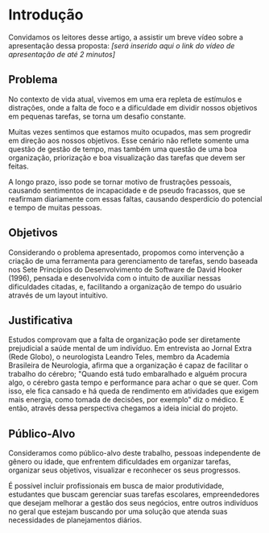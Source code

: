 # Introdução

Convidamos os leitores desse artigo, a assistir um breve vídeo sobre a apresentação dessa proposta: _[será inserido aqui o link do vídeo de apresentação de até 2 minutos]_

## Problema

No contexto de vida atual, vivemos em uma era repleta de estímulos e distrações, onde a falta de foco e a dificuldade em dividir nossos objetivos em pequenas tarefas, se torna um desafio constante.

Muitas vezes sentimos que estamos muito ocupados, mas sem progredir em direção aos nossos objetivos. Esse cenário não reflete somente uma questão de gestão de tempo, mas também uma questão de uma boa organização, priorização e boa visualização das tarefas que devem ser feitas.

A longo prazo, isso pode se tornar motivo de frustrações pessoais, causando sentimentos de incapacidade e de pseudo fracassos, que se reafirmam diariamente com essas faltas, causando desperdício do potencial e tempo de muitas pessoas.

## Objetivos

Considerando o problema apresentado, propomos como intervenção a criação de uma ferramenta para gerenciamento de tarefas, sendo baseada nos Sete Princípios do Desenvolvimento de Software de David Hooker (1996), pensada e desenvolvida com o intuito de auxiliar nessas dificuldades citadas, e, facilitando a organização de tempo do usuário através de um layout intuitivo.

## Justificativa

Estudos comprovam que a falta de organização pode ser diretamente prejudicial a saúde mental de um indivíduo. Em entrevista ao Jornal Extra (Rede Globo), o neurologista Leandro Teles, membro da Academia Brasileira de Neurologia, afirma que a organização é capaz de facilitar o trabalho do cérebro;
"Quando está tudo embaralhado e alguém procura algo, o cérebro gasta tempo e performance para achar o que se quer. Com isso, ele fica cansado e há queda de rendimento em atividades que exigem mais energia, como tomada de decisões, por exemplo" diz o médico.
E então, através dessa perspectiva chegamos a ideia inicial do projeto.




## Público-Alvo

Consideramos como público-alvo deste trabalho, pessoas independente de gênero ou idade, que enfrentem dificuldades em organizar tarefas, organizar seus objetivos, visualizar e reconhecer os seus progressos.

É possível incluir profissionais em busca de maior produtividade, estudantes que buscam gerenciar suas tarefas escolares, empreendedores que desejam melhorar a gestão dos seus negócios, entre outros indivíduos no geral que estejam buscando por uma solução que atenda suas necessidades de planejamentos diários.
